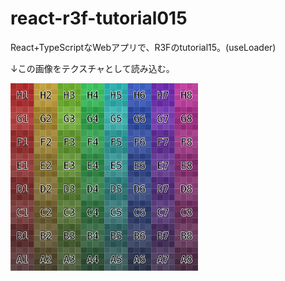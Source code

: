 # react-r3f-tutorial015
React+TypeScriptなWebアプリで、R3Fのtutorial15。(useLoader)

↓この画像をテクスチャとして読み込む。

<img src="https://github.com/aaaa1597/react-r3f-tutorial015/blob/main/public/imgs/grid.png" width="300px">

